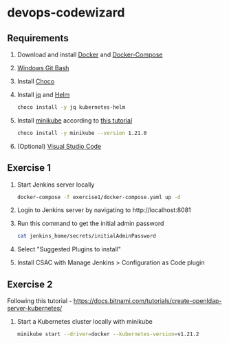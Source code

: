 # devops-codewizard

## Requirements

1. Download and install [Docker](https://docs.docker.com/get-docker/) and [Docker-Compose](https://docs.docker.com/compose/install/)
2. [Windows Git Bash](https://gitforwindows.org/)
3. Install [Choco](https://chocolatey.org/install)
4. Install [jq](https://stedolan.github.io/jq/) and [Helm](https://helm.sh/docs/intro/install/)
   ```bash
   choco install -y jq kubernetes-helm
   ```
   
1. Install [minikube](https://community.chocolatey.org/packages/Minikube/) according to [this tutorial](https://github.com/unfor19/kubernetes-localdev#kubernetes-hands-on-self-paced-course-)
   ```bash
   choco install -y minikube --version 1.21.0
   ```
   
2. (Optional) [Visual Studio Code](https://code.visualstudio.com/)

## Exercise 1

1. Start Jenkins server locally
   ```bash
   docker-compose -f exercise1/docker-compose.yaml up -d
   ```
   
1. Login to Jenkins server by navigating to http://localhost:8081
1. Run this command to get the initial admin password
   ```bash
   cat jenkins_home/secrets/initialAdminPassword
   ```
   
1. Select "Suggested Plugins to install"
2. Install CSAC with Manage Jenkins > Configuration as Code plugin

## Exercise 2

Following this tutorial - https://docs.bitnami.com/tutorials/create-openldap-server-kubernetes/

1. Start a Kubernetes cluster locally with minikube
   ```bash
   minikube start --driver=docker --kubernetes-version=v1.21.2
   ```